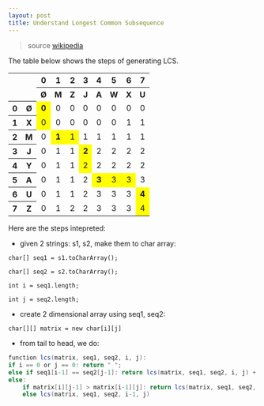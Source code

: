 ```yaml
---
layout: post
title: Understand Longest Common Subsequence
---
```


> source [wikipedia](https://en.wikipedia.org/wiki/Longest_common_subsequence_problem)

The table below shows the steps of generating LCS.

<table style="text-align: center;">
<tbody><tr>
<th colspan="2" rowspan="2"></th>
<th>0</th>
<th>1</th>
<th>2</th>
<th>3</th>
<th>4</th>
<th>5</th>
<th>6</th>
<th>7</th>
</tr>
<tr>
<th>Ø</th>
<th>M</th>
<th>Z</th>
<th>J</th>
<th>A</th>
<th>W</th>
<th>X</th>
<th>U</th>
</tr>
<tr>
<th>0</th>
<th>Ø</th>
<td style="background:yellow"><b>0</b></td>
<td>0</td>
<td>0</td>
<td>0</td>
<td>0</td>
<td>0</td>
<td>0</td>
<td>0</td>
</tr>
<tr>
<th>1</th>
<th>X</th>
<td style="background:yellow">0</td>
<td>0</td>
<td>0</td>
<td>0</td>
<td>0</td>
<td>0</td>
<td>1</td>
<td>1</td>
</tr>
<tr>
<th>2</th>
<th>M</th>
<td>0</td>
<td style="background:yellow"><b>1</b></td>
<td style="background:yellow">1</td>
<td>1</td>
<td>1</td>
<td>1</td>
<td>1</td>
<td>1</td>
</tr>
<tr>
<th>3</th>
<th>J</th>
<td>0</td>
<td>1</td>
<td>1</td>
<td style="background:yellow"><b>2</b></td>
<td>2</td>
<td>2</td>
<td>2</td>
<td>2</td>
</tr>
<tr>
<th>4</th>
<th>Y</th>
<td>0</td>
<td>1</td>
<td>1</td>
<td style="background:yellow">2</td>
<td>2</td>
<td>2</td>
<td>2</td>
<td>2</td>
</tr>
<tr>
<th>5</th>
<th>A</th>
<td>0</td>
<td>1</td>
<td>1</td>
<td>2</td>
<td style="background:yellow"><b>3</b></td>
<td style="background:yellow">3</td>
<td style="background:yellow">3</td>
<td>3</td>
</tr>
<tr>
<th>6</th>
<th>U</th>
<td>0</td>
<td>1</td>
<td>1</td>
<td>2</td>
<td>3</td>
<td>3</td>
<td>3</td>
<td style="background:yellow"><b>4</b></td>
</tr>
<tr>
<th>7</th>
<th>Z</th>
<td>0</td>
<td>1</td>
<td>2</td>
<td>2</td>
<td>3</td>
<td>3</td>
<td>3</td>
<td style="background: yellow">4</td>
</tr>
</tbody></table>

Here are the steps intepreted:

* given 2 strings: s1, s2, make them to char array:

```char[] seq1 = s1.toCharArray();```

```char[] seq2 = s2.toCharArray();```

```int i = seq1.length;```

```int j = seq2.length;```

* create 2 dimensional array using seq1, seq2:

```char[][] matrix = new char[i][j]```

* from tail to head, we do:

```java
function lcs(matrix, seq1, seq2, i, j):
if i == 0 or j == 0: return " ";
else if seq1[i-1] == seq2[j-1]: return lcs(matrix, seq1, seq2, i, j) + seq1[i-1];
else:
    if matrix[i][j-1] > matrix[i-1][j]: return lcs(matrix, seq1, seq2, i, j-1)
    else lcs(matrix, seq1, seq2, i-1, j)
```